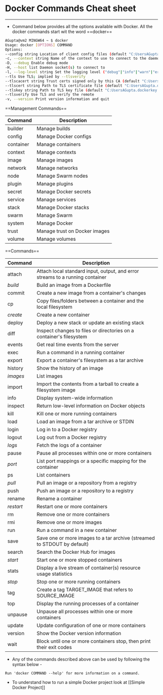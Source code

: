 # Docker Commands Cheat sheet
---
- Command below provides all the options available with Docker. All the docker commands start wit the word ==docker==
``` bash
AGupta@vm2 MINGW64 ~ $ docker
Usage: docker [OPTIONS] COMMAND
Options:
--config string Location of client config files (default "C:UsersAGupta.docker")
-c, --context string Name of the context to use to connect to the daemon (overrides DOCKER_HOST env var and default context set with "docker context use")
-D, --debug Enable debug mode
-H, --host list Daemon socket(s) to connect to
-l, --log-level string Set the logging level ("debug"|"info"|"warn"|"error"|"fatal") (default "info")
--tls Use TLS; implied by --tlsverify
--tlscacert string Trust certs signed only by this CA (default "C:UsersAGupta.dockerca.pem")
--tlscert string Path to TLS certificate file (default "C:UsersAGupta.dockercert.pem")
--tlskey string Path to TLS key file (default "C:UsersAGupta.dockerkey.pem")
--tlsverify Use TLS and verify the remote
-v, --version Print version information and quit

```

==Management Commands==

Command | Description 
---| ---
builder| Manage builds 
config| Manage Docker configs 
container| Manage containers 
context| Manage contexts 
image| Manage images 
network |Manage networks 
node |Manage Swarm nodes 
plugin |Manage plugins 
secret| Manage Docker secrets 
service| Manage services 
stack| Manage Docker stacks 
swarm| Manage Swarm 
system |Manage Docker 
trust |Manage trust on Docker images 
volume| Manage volumes 

==Commands==

 Command | Description 
 --- | --- 
attach| Attach local standard input, output, and error streams to a running container
*build* |Build an image from a Dockerfile
commit| Create a new image from a container's changes 
cp |Copy files/folders between a container and the local filesystem 
*create*| Create a new container 
deploy| Deploy a new stack or update an existing stack 
diff| Inspect changes to files or directories on a container's filesystem 
events| Get real time events from the server 
exec |Run a command in a running container 
export| Export a container's filesystem as a tar archive 
history |Show the history of an image 
*images*| List images 
import| Import the contents from a tarball to create a filesystem image 
info |Display system-wide information 
inspect| Return low-level information on Docker objects 
kill |Kill one or more running containers 
load| Load an image from a tar archive or STDIN 
login |Log in to a Docker registry 
logout| Log out from a Docker registry 
*logs* |Fetch the logs of a container 
pause| Pause all processes within one or more containers 
*port* |List port mappings or a specific mapping for the container 
ps |List containers 
*pull*| Pull an image or a repository from a registry 
push| Push an image or a repository to a registry 
rename| Rename a container 
*restart*| Restart one or more containers 
rm |Remove one or more containers 
rmi |Remove one or more images 
run |Run a command in a new container 
save |Save one or more images to a tar archive (streamed to STDOUT by default) 
search| Search the Docker Hub for images
*start* |Start one or more stopped containers 
stats| Display a live stream of container(s) resource usage statistics 
*stop* |Stop one or more running containers 
tag |Create a tag TARGET_IMAGE that refers to SOURCE_IMAGE 
top |Display the running processes of a container 
unpause| Unpause all processes within one or more containers 
update| Update configuration of one or more containers 
version |Show the Docker version information 
wait |Block until one or more containers stop, then print their exit codes

- Any of the commands described above can be used by following the syntax below - 
```
Run 'docker COMMAND --help' for more information on a command.
```
- To understand how to run a simple Docker project look at [[Simple Docker Project]]


